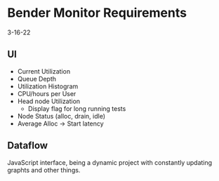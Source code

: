 # Bender Monitor Requirements

3-16-22

## UI
- Current Utilization 
- Queue Depth 
- Utilization Histogram
- CPU/hours per User
- Head node Utilization 
    - Display flag for long running tests
- Node Status (alloc, drain, idle)
- Average Alloc -> Start latency

## Dataflow
JavaScript interface, being a dynamic project with constantly updating graphts and other things. 